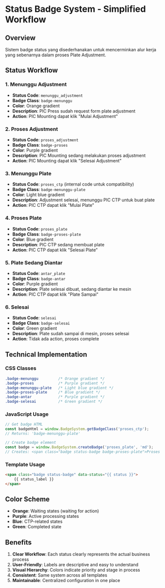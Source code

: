 # Status Badge System - Simplified Workflow

## Overview
Sistem badge status yang disederhanakan untuk mencerminkan alur kerja yang sebenarnya dalam proses Plate Adjustment.

## Status Workflow

### 1. Menunggu Adjustment
- **Status Code**: `menunggu_adjustment`
- **Badge Class**: `badge-menunggu`
- **Color**: Orange gradient
- **Description**: PIC Press sudah request form plate adjustment
- **Action**: PIC Mounting dapat klik "Mulai Adjustment"

### 2. Proses Adjustment  
- **Status Code**: `proses_adjustment`
- **Badge Class**: `badge-proses`
- **Color**: Purple gradient
- **Description**: PIC Mounting sedang melakukan proses adjustment
- **Action**: PIC Mounting dapat klik "Selesai Adjustment"

### 3. Menunggu Plate
- **Status Code**: `proses_ctp` (internal code untuk compatibility)
- **Badge Class**: `badge-menunggu-plate`
- **Color**: Light blue gradient
- **Description**: Adjustment selesai, menunggu PIC CTP untuk buat plate
- **Action**: PIC CTP dapat klik "Mulai Plate"

### 4. Proses Plate
- **Status Code**: `proses_plate`
- **Badge Class**: `badge-proses-plate`
- **Color**: Blue gradient
- **Description**: PIC CTP sedang membuat plate
- **Action**: PIC CTP dapat klik "Selesai Plate"

### 5. Plate Sedang Diantar
- **Status Code**: `antar_plate`
- **Badge Class**: `badge-antar`
- **Color**: Purple gradient
- **Description**: Plate selesai dibuat, sedang diantar ke mesin
- **Action**: PIC CTP dapat klik "Plate Sampai"

### 6. Selesai
- **Status Code**: `selesai`
- **Badge Class**: `badge-selesai`
- **Color**: Green gradient
- **Description**: Plate sudah sampai di mesin, proses selesai
- **Action**: Tidak ada action, proses complete

## Technical Implementation

### CSS Classes
```css
.badge-menunggu         /* Orange gradient */
.badge-proses           /* Purple gradient */
.badge-menunggu-plate   /* Light blue gradient */
.badge-proses-plate     /* Blue gradient */
.badge-antar            /* Purple gradient */
.badge-selesai          /* Green gradient */
```

### JavaScript Usage
```javascript
// Get badge HTML
const badgeHtml = window.BadgeSystem.getBadgeClass('proses_ctp');
// Returns: 'badge-menunggu-plate'

// Create badge element
const badge = window.BadgeSystem.createBadge('proses_plate', 'md');
// Creates: <span class="badge status-badge badge-proses-plate">Proses Plate</span>
```

### Template Usage
```html
<span class="badge status-badge" data-status="{{ status }}">
    {{ status_label }}
</span>
```

## Color Scheme
- **Orange**: Waiting states (waiting for action)
- **Purple**: Active processing states
- **Blue**: CTP-related states
- **Green**: Completed state

## Benefits
1. **Clear Workflow**: Each status clearly represents the actual business process
2. **User-Friendly**: Labels are descriptive and easy to understand
3. **Visual Hierarchy**: Colors indicate priority and stage in process
4. **Consistent**: Same system across all templates
5. **Maintainable**: Centralized configuration in one place
